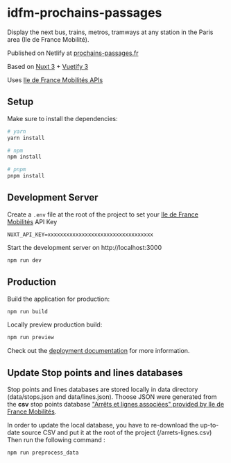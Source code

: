 # idfm-prochains-passages
Display the next bus, trains, metros, tramways at any station in the Paris area (Ile de France Mobilité).

Published on Netlify at [prochains-passages.fr](https://prochains-passages.fr)

Based on [Nuxt 3](https://nuxt.com/docs/getting-started/introduction) + [Vuetify 3](https://next.vuetifyjs.com)

Uses [Ile de France Mobilités APIs](https://prim.iledefrance-mobilites.fr)

## Setup

Make sure to install the dependencies:

```bash
# yarn
yarn install

# npm
npm install

# pnpm
pnpm install
```

## Development Server

Create a `.env` file at the root of the project to set your [Ile de France Mobilités](https://prim.iledefrance-mobilites.fr) API Key
```
NUXT_API_KEY=xxxxxxxxxxxxxxxxxxxxxxxxxxxxxxxxxx
```

Start the development server on http://localhost:3000

```bash
npm run dev
```

## Production

Build the application for production:

```bash
npm run build
```

Locally preview production build:

```bash
npm run preview
```

Check out the [deployment documentation](https://nuxt.com/docs/getting-started/deployment) for more information.

## Update Stop points and lines databases

Stop points and lines databases are stored locally in data directory (data/stops.json and data/lines.json).
Thoose JSON were generated from the __csv__ stop points database ["Arrêts et lignes associées" provided by Ile de France Mobilités](https://prim.iledefrance-mobilites.fr/fr/donnees-statiques/).

In order to update the local database, you have to re-download the up-to-date source CSV and put it at the root of the project (/arrets-lignes.csv)
Then run the following command :
```
npm run preprocess_data
```
